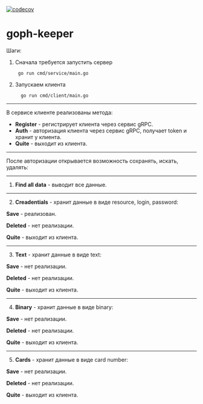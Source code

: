 [![codecov](https://codecov.io/gh/kamencov/goph-keeper/graph/badge.svg?token=1ZHJfDLN5k)](https://codecov.io/gh/kamencov/goph-keeper)
# goph-keeper

Шаги:

1. Сначала требуется запустить сервер

        go run cmd/service/main.go

2. Запускаем клиента

         go run cmd/client/main.go
___
В сервисе клиенте реализованы метода:

- **Register** - регистрирует клиента через сервис gRPC.
- **Auth** - авторизация клиента через сервис gRPC, получает token и хранит у клиента.
- **Quite** - выходит из клиента.
___
После авторизации открывается возможность сохранять, искать, удалять:
___
1. **Find all data** - выводит все данные.
___
2. **Creadentials** - хранит данные в виде resource, login, password:

**Save** - реализован.

**Deleted** - нет реализации.

**Quite** - выходит из клиента.
___
3. **Text** - хранит данные в виде text:

**Save** - нет реализации.

**Deleted** - нет реализации.

**Quite** - выходит из клиента.
___
4. **Binary** - хранит данные в виде binary:

**Save** - нет реализации.

**Deleted** - нет реализации.

**Quite** - выходит из клиента.
___
5. **Cards** - хранит данные в виде card number:

**Save** - нет реализации.

**Deleted** - нет реализации.

**Quite** - выходит из клиента.